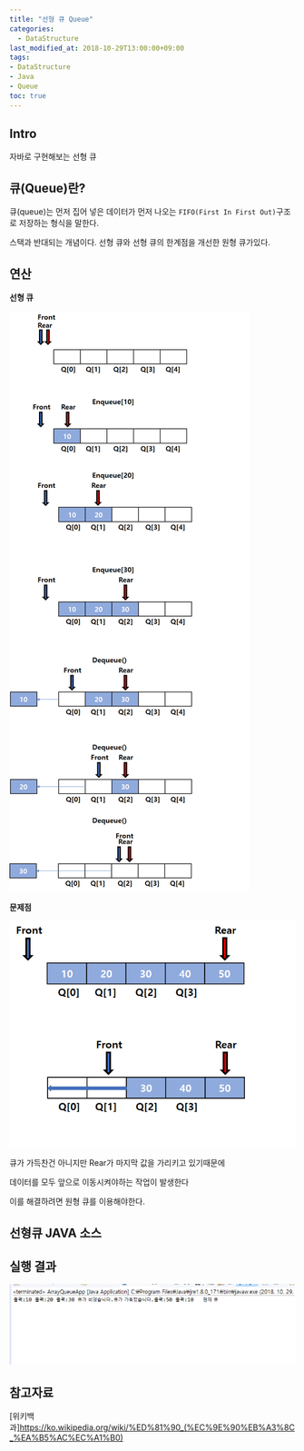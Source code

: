 ```yaml
---
title: "선형 큐 Queue"
categories: 
  - DataStructure
last_modified_at: 2018-10-29T13:00:00+09:00
tags:
- DataStructure
- Java
- Queue
toc: true
---
```


## Intro

자바로 구현해보는 선형 큐


## 큐(Queue)란?

큐(queue)는 먼저 집어 넣은 데이터가 먼저 나오는 ``FIFO(First In First Out)``구조로 저장하는 형식을 말한다.

스택과 반대되는 개념이다. 선형 큐와 선형 큐의 한계점을 개선한 원형 큐가있다.




## 연산

**선형 큐**

![que](https://github.com/lesslate/lesslate.github.io/blob/master/assets/img/DataStructure/Queue/linearQueue.png?raw=true)


**문제점**

![problem](https://github.com/lesslate/lesslate.github.io/blob/master/assets/img/DataStructure/Queue/problom.png?raw=true)


큐가 가득찬건 아니지만 Rear가 마지막 값을 가리키고 있기때문에 

데이터를 모두 앞으로 이동시켜야하는 작업이 발생한다

이를 해결하려면 원형 큐를 이용해야한다.




## 선형큐 JAVA 소스

<script src="https://gist.github.com/lesslate/118959c7e49d2923af98bbfa62655cf5.js"></script>




## 실행 결과


![result](https://github.com/lesslate/lesslate.github.io/blob/master/assets/img/DataStructure/Queue/result.png?raw=true)





## 참고자료

[위키백과]https://ko.wikipedia.org/wiki/%ED%81%90_(%EC%9E%90%EB%A3%8C_%EA%B5%AC%EC%A1%B0)